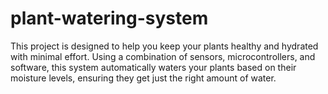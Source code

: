 # plant-watering-system
This project is designed to help you keep your plants healthy and hydrated with minimal effort. Using a combination of sensors, microcontrollers, and software, this system automatically waters your plants based on their moisture levels, ensuring they get just the right amount of water.
